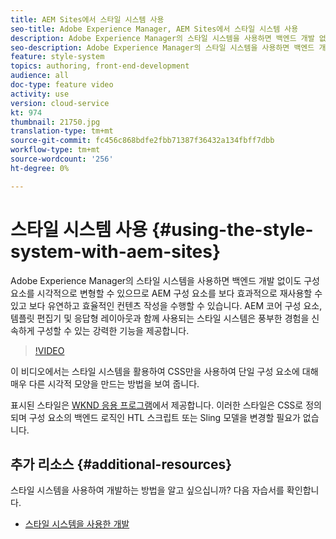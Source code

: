 ```yaml
---
title: AEM Sites에서 스타일 시스템 사용
seo-title: Adobe Experience Manager, AEM Sites에서 스타일 시스템 사용
description: Adobe Experience Manager의 스타일 시스템을 사용하면 백엔드 개발 없이도 구성 요소를 시각적으로 변형할 수 있으므로 AEM 구성 요소를 보다 효과적으로 재사용할 수 있고 보다 유연하고 효율적인 컨텐츠 작성을 수행할 수 있습니다. AEM 코어 구성 요소, 템플릿 편집기 및 응답형 레이아웃과 함께 사용되는 스타일 시스템은 풍부한 경험을 신속하게 구성할 수 있는 강력한 기능을 제공합니다.
seo-description: Adobe Experience Manager의 스타일 시스템을 사용하면 백엔드 개발 없이도 구성 요소를 시각적으로 변형할 수 있으므로 AEM 구성 요소를 보다 효과적으로 재사용할 수 있고 보다 유연하고 효율적인 컨텐츠 작성을 수행할 수 있습니다. AEM 코어 구성 요소, 템플릿 편집기 및 응답형 레이아웃과 함께 사용되는 스타일 시스템은 풍부한 경험을 신속하게 구성할 수 있는 강력한 기능을 제공합니다.
feature: style-system
topics: authoring, front-end-development
audience: all
doc-type: feature video
activity: use
version: cloud-service
kt: 974
thumbnail: 21750.jpg
translation-type: tm+mt
source-git-commit: fc456c868bdfe2fbb71387f36432a134fbff7dbb
workflow-type: tm+mt
source-wordcount: '256'
ht-degree: 0%

---
```



# 스타일 시스템 사용 {#using-the-style-system-with-aem-sites}

Adobe Experience Manager의 스타일 시스템을 사용하면 백엔드 개발 없이도 구성 요소를 시각적으로 변형할 수 있으므로 AEM 구성 요소를 보다 효과적으로 재사용할 수 있고 보다 유연하고 효율적인 컨텐츠 작성을 수행할 수 있습니다. AEM 코어 구성 요소, 템플릿 편집기 및 응답형 레이아웃과 함께 사용되는 스타일 시스템은 풍부한 경험을 신속하게 구성할 수 있는 강력한 기능을 제공합니다.

>[!VIDEO](https://video.tv.adobe.com/v/21750/?quality=12&learn=on)

이 비디오에서는 스타일 시스템을 활용하여 CSS만을 사용하여 단일 구성 요소에 대해 매우 다른 시각적 모양을 만드는 방법을 보여 줍니다.

표시된 스타일은 [WKND 응용 프로그램](https://github.com/adobe/aem-guides-wknd)에서 제공합니다. 이러한 스타일은 CSS로 정의되며 구성 요소의 백엔드 로직인 HTL 스크립트 또는 Sling 모델을 변경할 필요가 없습니다.

## 추가 리소스 {#additional-resources}

스타일 시스템을 사용하여 개발하는 방법을 알고 싶으십니까? 다음 자습서를 확인합니다.

* [스타일 시스템을 사용한 개발](https://experienceleague.adobe.com/docs/experience-manager-learn/getting-started-wknd-tutorial-develop/style-system.html)
